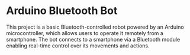 # Arduino Bluetooth Bot

This project is a basic Bluetooth-controlled robot powered by an Arduino microcontroller, 
which allows users to operate it remotely from a smartphone. The bot connects to a smartphone 
via a Bluetooth module enabling real-time control over its movements and actions.
